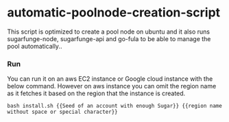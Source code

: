 # automatic-poolnode-creation-script
This script is optimized to create a pool node on ubuntu and it also runs sugarfunge-node, sugarfunge-api and go-fula to be able to manage the pool automatically..

### Run

You can run it on an aws EC2 instance or Google cloud instance with the below command. However on aws instance you can omit the region name as it fetches it based on the region that the instance is created.

```
bash install.sh {{Seed of an account with enough Sugar}} {{region name without space or special character}}
```